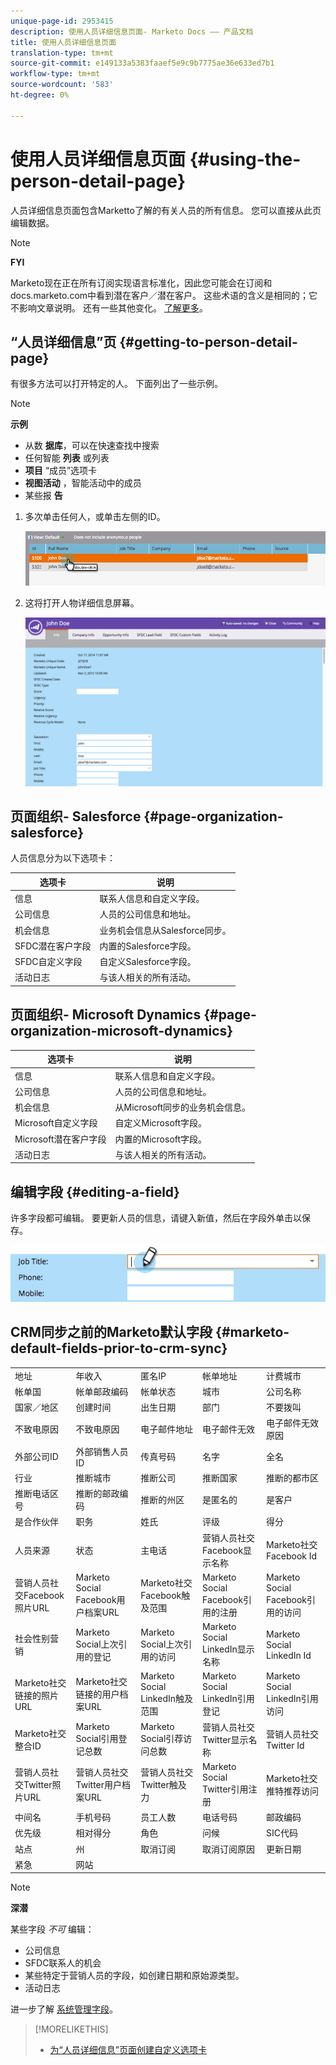 ```yaml
---
unique-page-id: 2953415
description: 使用人员详细信息页面- Marketo Docs —— 产品文档
title: 使用人员详细信息页面
translation-type: tm+mt
source-git-commit: e149133a5383faaef5e9c9b7775ae36e633ed7b1
workflow-type: tm+mt
source-wordcount: '583'
ht-degree: 0%

---
```



# 使用人员详细信息页面 {#using-the-person-detail-page}

人员详细信息页面包含Marketto了解的有关人员的所有信息。 您可以直接从此页编辑数据。

>[!NOTE]
>
>**FYI**
>
>Marketo现在正在所有订阅实现语言标准化，因此您可能会在订阅和docs.marketo.com中看到潜在客户／潜在客户。 这些术语的含义是相同的；它不影响文章说明。 还有一些其他变化。 [了解更多](http://docs.marketo.com/display/DOCS/Updates+to+Marketo+Terminology)。

## “人员详细信息”页 {#getting-to-person-detail-page}

有很多方法可以打开特定的人。 下面列出了一些示例。

>[!NOTE]
>
>**示例**
>
>* 从数 **据库**，可以在快速查找中搜索
>* 任何智能 **列表** 或列表
>* **项目** “成员”选项卡
>* **视图活动** ，智能活动中的成员
>* 某些报 **告**

>



1. 多次单击任何人，或单击左侧的ID。

   ![](assets/one-1.png)

1. 这将打开人物详细信息屏幕。

   ![](assets/two-5.png)

## 页面组织- Salesforce {#page-organization-salesforce}

人员信息分为以下选项卡：

| 选项卡 | 说明 |
|---|---|
| 信息 | 联系人信息和自定义字段。 |
| 公司信息 | 人员的公司信息和地址。 |
| 机会信息 | 业务机会信息从Salesforce同步。 |
| SFDC潜在客户字段 | 内置的Salesforce字段。 |
| SFDC自定义字段 | 自定义Salesforce字段。 |
| 活动日志 | 与该人相关的所有活动。 |

## 页面组织- Microsoft Dynamics {#page-organization-microsoft-dynamics}

| 选项卡 | 说明 |
|---|---|
| 信息 | 联系人信息和自定义字段。 |
| 公司信息 | 人员的公司信息和地址。 |
| 机会信息 | 从Microsoft同步的业务机会信息。 |
| Microsoft自定义字段 | 自定义Microsoft字段。 |
| Microsoft潜在客户字段 | 内置的Microsoft字段。 |
| 活动日志 | 与该人相关的所有活动。 |

## 编辑字段 {#editing-a-field}

许多字段都可编辑。 要更新人员的信息，请键入新值，然后在字段外单击以保存。

![](assets/image2015-2-27-11-3a14-3a2.png)

## CRM同步之前的Marketo默认字段 {#marketo-default-fields-prior-to-crm-sync}

|  |  |  |  |  |
|---|---|---|---|---|
| 地址 | 年收入 | 匿名IP | 帐单地址 | 计费城市 |
| 帐单国 | 帐单邮政编码 | 帐单状态 | 城市 | 公司名称 |
| 国家／地区 | 创建时间 | 出生日期 | 部门 | 不要拨叫 |
| 不致电原因 | 不致电原因 | 电子邮件地址 | 电子邮件无效 | 电子邮件无效原因 |
| 外部公司ID | 外部销售人员ID | 传真号码 | 名字 | 全名 |
| 行业 | 推断城市 | 推断公司 | 推断国家 | 推断的都市区 |
| 推断电话区号 | 推断的邮政编码 | 推断的州区 | 是匿名的 | 是客户 |
| 是合作伙伴 | 职务 | 姓氏 | 评级 | 得分 |
| 人员来源 | 状态 | 主电话 | 营销人员社交Facebook显示名称 | Marketo社交Facebook Id |
| 营销人员社交Facebook照片URL | Marketo Social Facebook用户档案URL | Marketo社交Facebook触及范围 | Marketo Social Facebook引用的注册 | Marketo Social Facebook引用的访问 |
| 社会性别营销 | Marketo Social上次引用的登记 | Marketo Social上次引用的访问 | Marketo Social LinkedIn显示名称 | Marketo Social LinkedIn Id |
| Marketo社交链接的照片URL | Marketo社交链接的用户档案URL | Marketo Social LinkedIn触及范围 | Marketo Social LinkedIn引用登记 | Marketo Social LinkedIn引用访问 |
| Marketo社交整合ID | Marketo Social引用登记总数 | Marketo Social引荐访问总数 | 营销人员社交Twitter显示名称 | 营销人员社交Twitter Id |
| 营销人员社交Twitter照片URL | 营销人员社交Twitter用户档案URL | 营销人员社交Twitter触及力 | Marketo Social Twitter引用注册 | Marketo社交推特推荐访问 |
| 中间名 | 手机号码 | 员工人数 | 电话号码 | 邮政编码 |
| 优先级 | 相对得分 | 角色 | 问候 | SIC代码 |
| 站点 | 州 | 取消订阅 | 取消订阅原因 | 更新日期 |
| 紧急 | 网站 |  |  |  |

>[!NOTE]
>
>**深潜**
>
>某些字段 *不可* 编辑：
>
>* 公司信息
>* SFDC联系人的机会
>* 某些特定于营销人员的字段，如创建日期和原始源类型。
>* 活动日志

>
>
进一步了解 [系统管理字段](../../../../product-docs/administration/field-management/understanding-system-managed-fields.md)。

>[!MORELIKETHIS]
>
>* [为“人员详细信息”页面创建自定义选项卡](../../../../product-docs/administration/settings/creating-a-custom-tab-for-the-person-detail-page.md)

>



